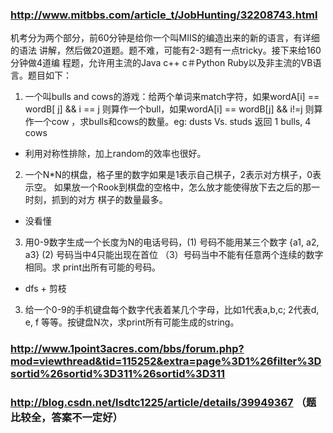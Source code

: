 ### http://www.mitbbs.com/article_t/JobHunting/32208743.html

机考分为两个部分，前60分钟是给你一个叫MIIS的编造出来的新的语言，有详细的语法
讲解，然后做20道题。题不难，可能有2-3题有一点tricky。接下来给160分钟做4道编
程题，允许用主流的Java c++ c＃Python Ruby以及非主流的VB语言。题目如下：

1. 一个叫bulls and cows的游戏：给两个单词来match字符，如果wordA[i] == wordB[
j] && i == j 则算作一个bull，如果wordA[i] == wordB[j] && i!=j 则算作一个cow
，求bulls和cows的数量。eg: dusts Vs. studs 返回 1 bulls, 4 cows

  + 利用对称性排除，加上random的效率也很好。


2. 一个N*N的棋盘，格子里的数字如果是1表示自己棋子，2表示对方棋子，0表示空。
如果放一个Rook到棋盘的空格中，怎么放才能使得放下去之后的那一时刻，抓到的对方
棋子的数量最多。
  + 没看懂

3. 用0-9数字生成一个长度为N的电话号码，(1) 号码不能用某三个数字 {a1, a2, a3}
(2) 号码当中4只能出现在首位 （3）号码当中不能有任意两个连续的数字相同。求
print出所有可能的号码。
  + dfs + 剪枝

3. 给一个0-9的手机键盘每个数字代表着某几个字母，比如1代表a,b,c; 2代表d, e, f
等等。按键盘N次，求print所有可能生成的string。

### http://www.1point3acres.com/bbs/forum.php?mod=viewthread&tid=115252&extra=page%3D1%26filter%3Dsortid%26sortid%3D311%26sortid%3D311

### http://blog.csdn.net/lsdtc1225/article/details/39949367 （题比较全，答案不一定好）
